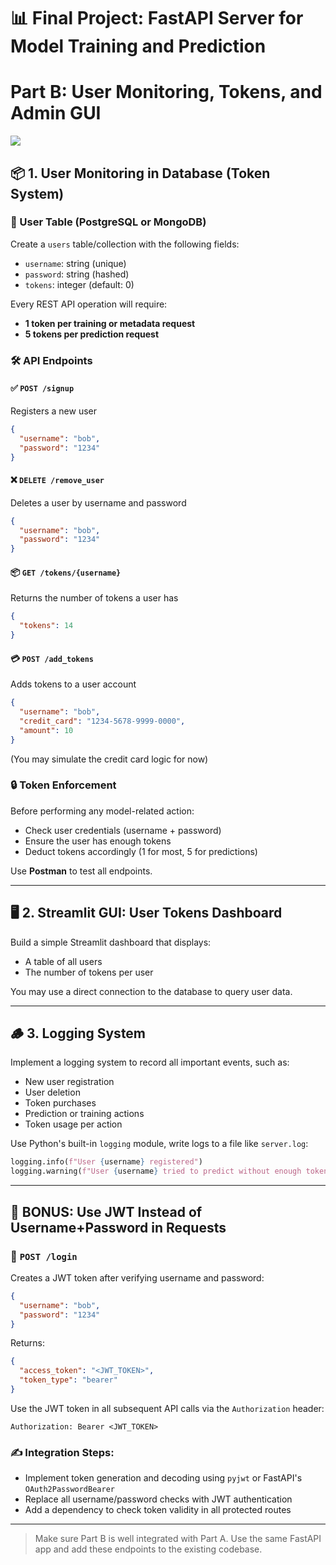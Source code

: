 # 📊 Final Project: FastAPI Server for Model Training and Prediction
# Part B: User Monitoring, Tokens, and Admin GUI

<img src="stremli1.jpg" />

## 📦 1. User Monitoring in Database (Token System)

### 🔐 User Table (PostgreSQL or MongoDB)

Create a `users` table/collection with the following fields:

* `username`: string (unique)
* `password`: string (hashed)
* `tokens`: integer (default: 0)

Every REST API operation will require:

* **1 token per training or metadata request**
* **5 tokens per prediction request**

### 🛠️ API Endpoints

#### ✅ `POST /signup`

Registers a new user

```json
{
  "username": "bob",
  "password": "1234"
}
```

#### ❌ `DELETE /remove_user`

Deletes a user by username and password

```json
{
  "username": "bob",
  "password": "1234"
}
```

#### 📦 `GET /tokens/{username}`

Returns the number of tokens a user has

```json
{
  "tokens": 14
}
```

#### 💳 `POST /add_tokens`

Adds tokens to a user account

```json
{
  "username": "bob",
  "credit_card": "1234-5678-9999-0000",
  "amount": 10
}
```

(You may simulate the credit card logic for now)

### 🔒 Token Enforcement

Before performing any model-related action:

* Check user credentials (username + password)
* Ensure the user has enough tokens
* Deduct tokens accordingly (1 for most, 5 for predictions)

Use **Postman** to test all endpoints.

---

## 🖥️ 2. Streamlit GUI: User Tokens Dashboard

Build a simple Streamlit dashboard that displays:

* A table of all users
* The number of tokens per user

You may use a direct connection to the database to query user data.

---

## 🪵 3. Logging System

Implement a logging system to record all important events, such as:

* New user registration
* User deletion
* Token purchases
* Prediction or training actions
* Token usage per action

Use Python's built-in `logging` module, write logs to a file like `server.log`:

```python
logging.info(f"User {username} registered")
logging.warning(f"User {username} tried to predict without enough tokens")
```

---

## 🎁 BONUS: Use JWT Instead of Username+Password in Requests

### 🔑 `POST /login`

Creates a JWT token after verifying username and password:

```json
{
  "username": "bob",
  "password": "1234"
}
```

Returns:

```json
{
  "access_token": "<JWT_TOKEN>",
  "token_type": "bearer"
}
```

Use the JWT token in all subsequent API calls via the `Authorization` header:

```
Authorization: Bearer <JWT_TOKEN>
```

### ✍️ Integration Steps:

* Implement token generation and decoding using `pyjwt` or FastAPI's `OAuth2PasswordBearer`
* Replace all username/password checks with JWT authentication
* Add a dependency to check token validity in all protected routes

---

> Make sure Part B is well integrated with Part A. Use the same FastAPI app and add these endpoints to the existing codebase.
